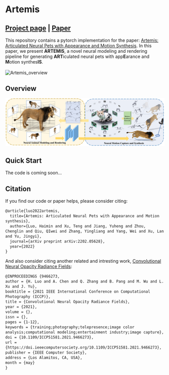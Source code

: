 # Artemis
## [Project page](https://haiminluo.github.io/publication/artemis/) |  [Paper](https://arxiv.org/abs/2202.05628)
This repository contains a pytorch implementation for the paper: [Artemis: Articulated Neural Pets with Appearance and Motion Synthesis](https://arxiv.org/abs/2202.05628). In this paper, we present **ARTEMIS**, a novel neural modeling and rendering pipeline for generating **ART**iculated neural pets with app**E**arance and **M**otion synthes**IS**.<br><br>
![Artemis_overview](medias/featured1.png "Magic Gardens")

## Overview
![Artemis_overview](medias/overview_v3-1.png "Magic Gardens")

## Quick Start
The code is coming soon...

## Citation
If you find our code or paper helps, please consider citing:
```
@article{luo2022artemis,
  title={Artemis: Articulated Neural Pets with Appearance and Motion synthesis},
  author={Luo, Haimin and Xu, Teng and Jiang, Yuheng and Zhou, Chenglin and Qiu, QIwei and Zhang, Yingliang and Yang, Wei and Xu, Lan and Yu, Jingyi},
  journal={arXiv preprint arXiv:2202.05628},
  year={2022}
}
```
And also consider citing another related and intresting work, [Convolutional Neural Opacity Radiance Fields](https://www.computer.org/csdl/proceedings-article/iccp/2021/09466273/1uSSXDOinlu):
```
@INPROCEEDINGS {9466273,
author = {H. Luo and A. Chen and Q. Zhang and B. Pang and M. Wu and L. Xu and J. Yu},
booktitle = {2021 IEEE International Conference on Computational Photography (ICCP)},
title = {Convolutional Neural Opacity Radiance Fields},
year = {2021},
volume = {},
issn = {},
pages = {1-12},
keywords = {training;photography;telepresence;image color analysis;computational modeling;entertainment industry;image capture},
doi = {10.1109/ICCP51581.2021.9466273},
url = {https://doi.ieeecomputersociety.org/10.1109/ICCP51581.2021.9466273},
publisher = {IEEE Computer Society},
address = {Los Alamitos, CA, USA},
month = {may}
}
```